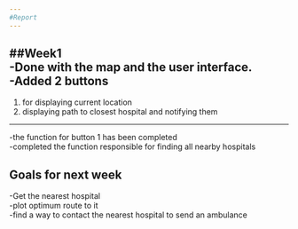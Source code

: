 ```yaml
---
#Report
---
```

##Week1<br>
-Done with the map and the user interface.<br>
-Added 2 buttons<br>
--- 
1) for displaying current location<br>
2) displaying path to closest hospital and notifying them<br>
---
-the function for button 1 has been completed<br>
-completed the function responsible for finding all nearby hospitals<br>

Goals for next week
--- 
-Get the nearest hospital<br>
-plot optimum route to it<br>
-find a way to contact the nearest hospital to send an ambulance<br>


